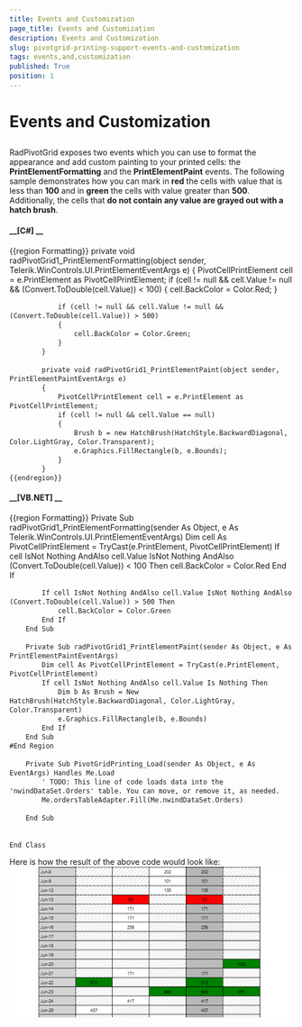 ```yaml
---
title: Events and Customization
page_title: Events and Customization
description: Events and Customization
slug: pivotgrid-printing-support-events-and-customization
tags: events,and,customization
published: True
position: 1
---
```


# Events and Customization



## 

RadPivotGrid exposes two events which you can use to format the appearance and add custom painting to your printed
          cells: the __PrintElementFormatting__ and the __PrintElementPaint__ events.
          The following sample demonstrates how you can mark in __red__ the cells with value that is less than
          __100__ and in __green__ the cells with value greater than
          __500__. Additionally, the cells that __do not contain any value are grayed out with a hatch brush__.

        

#### __[C#] __

{{region Formatting}}
	        private void radPivotGrid1_PrintElementFormatting(object sender, Telerik.WinControls.UI.PrintElementEventArgs e)
	        {
	            PivotCellPrintElement cell = e.PrintElement as PivotCellPrintElement;
	            if (cell != null && cell.Value != null && (Convert.ToDouble(cell.Value)) < 100)
	            {
	                cell.BackColor = Color.Red;
	            }
	
	            if (cell != null && cell.Value != null && (Convert.ToDouble(cell.Value)) > 500)
	            {
	                cell.BackColor = Color.Green;
	            }
	        }
	
	        private void radPivotGrid1_PrintElementPaint(object sender, PrintElementPaintEventArgs e)
	        {
	            PivotCellPrintElement cell = e.PrintElement as PivotCellPrintElement;
	            if (cell != null && cell.Value == null)
	            {
	                Brush b = new HatchBrush(HatchStyle.BackwardDiagonal, Color.LightGray, Color.Transparent);
	                e.Graphics.FillRectangle(b, e.Bounds);
	            }
	        }
	{{endregion}}



#### __[VB.NET] __

{{region Formatting}}
	    Private Sub radPivotGrid1_PrintElementFormatting(sender As Object, e As Telerik.WinControls.UI.PrintElementEventArgs)
	        Dim cell As PivotCellPrintElement = TryCast(e.PrintElement, PivotCellPrintElement)
	        If cell IsNot Nothing AndAlso cell.Value IsNot Nothing AndAlso (Convert.ToDouble(cell.Value)) < 100 Then
	            cell.BackColor = Color.Red
	        End If
	
	        If cell IsNot Nothing AndAlso cell.Value IsNot Nothing AndAlso (Convert.ToDouble(cell.Value)) > 500 Then
	            cell.BackColor = Color.Green
	        End If
	    End Sub
	
	    Private Sub radPivotGrid1_PrintElementPaint(sender As Object, e As PrintElementPaintEventArgs)
	        Dim cell As PivotCellPrintElement = TryCast(e.PrintElement, PivotCellPrintElement)
	        If cell IsNot Nothing AndAlso cell.Value Is Nothing Then
	            Dim b As Brush = New HatchBrush(HatchStyle.BackwardDiagonal, Color.LightGray, Color.Transparent)
	            e.Graphics.FillRectangle(b, e.Bounds)
	        End If
	    End Sub
	#End Region
	
	    Private Sub PivotGridPrinting_Load(sender As Object, e As EventArgs) Handles Me.Load
	        ' TODO: This line of code loads data into the 'nwindDataSet.Orders' table. You can move, or remove it, as needed.
	        Me.ordersTableAdapter.Fill(Me.nwindDataSet.Orders)
	
	    End Sub
	
	
	End Class



Here is how the result of the above code would look like:![pivotgrid-printing-support-events-and-customization 001](images/pivotgrid-printing-support-events-and-customization001.png)
